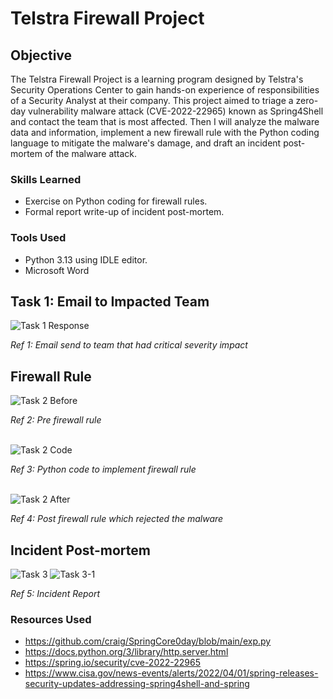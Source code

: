 # Telstra Firewall Project

## Objective

The Telstra Firewall Project is a learning program designed by Telstra's Security Operations Center to gain hands-on experience of responsibilities of a Security Analyst at their company. This project aimed to triage a zero-day vulnerability malware attack (CVE-2022-22965) known as Spring4Shell and contact the team that is most affected. Then I will analyze the malware data and information, implement a new firewall rule with the Python coding language to mitigate the malware's damage, and draft an incident post-mortem of the malware attack.

### Skills Learned

- Exercise on Python coding for firewall rules.
- Formal report write-up of incident post-mortem.

### Tools Used

- Python 3.13 using IDLE editor.
- Microsoft Word


## Task 1: Email to Impacted Team
![Task 1 Response](https://github.com/user-attachments/assets/b33517ec-b344-46ec-a65a-36cfc56f845f)

*Ref 1: Email send to team that had critical severity impact*

## Firewall Rule
![Task 2 Before](https://github.com/user-attachments/assets/97ed3281-7cf9-4021-8a2b-f23139555904)

*Ref 2: Pre firewall rule*

<br/>![Task 2 Code](https://github.com/user-attachments/assets/7b863a3a-b49f-49cb-bd36-f3abb4c5bfa3)

*Ref 3: Python code to implement firewall rule*

<br/>![Task 2 After](https://github.com/user-attachments/assets/fcf292be-19e6-458a-8aa0-661f26b5cff6)

*Ref 4: Post firewall rule which rejected the malware*

## Incident Post-mortem
![Task 3](https://github.com/user-attachments/assets/a48c6a52-bfb0-46fd-9e92-d6cd11b9bc4e)
![Task 3-1](https://github.com/user-attachments/assets/de0a7ce7-bba1-411b-a4bf-541e66680a2e)

*Ref 5: Incident Report*

### Resources Used
- https://github.com/craig/SpringCore0day/blob/main/exp.py
- https://docs.python.org/3/library/http.server.html
- https://spring.io/security/cve-2022-22965
- https://www.cisa.gov/news-events/alerts/2022/04/01/spring-releases-security-updates-addressing-spring4shell-and-spring
